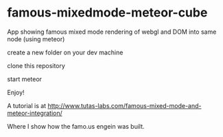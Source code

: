 # famous-mixedmode-meteor-cube
App showing famous mixed mode rendering of webgl and DOM into same node (using meteor)


create a new folder on your dev machine

clone this repository

start meteor

Enjoy!

A tutorial is at http://www.tutas-labs.com/famous-mixed-mode-and-meteor-integration/

Where I show how the famo.us engein was built.
